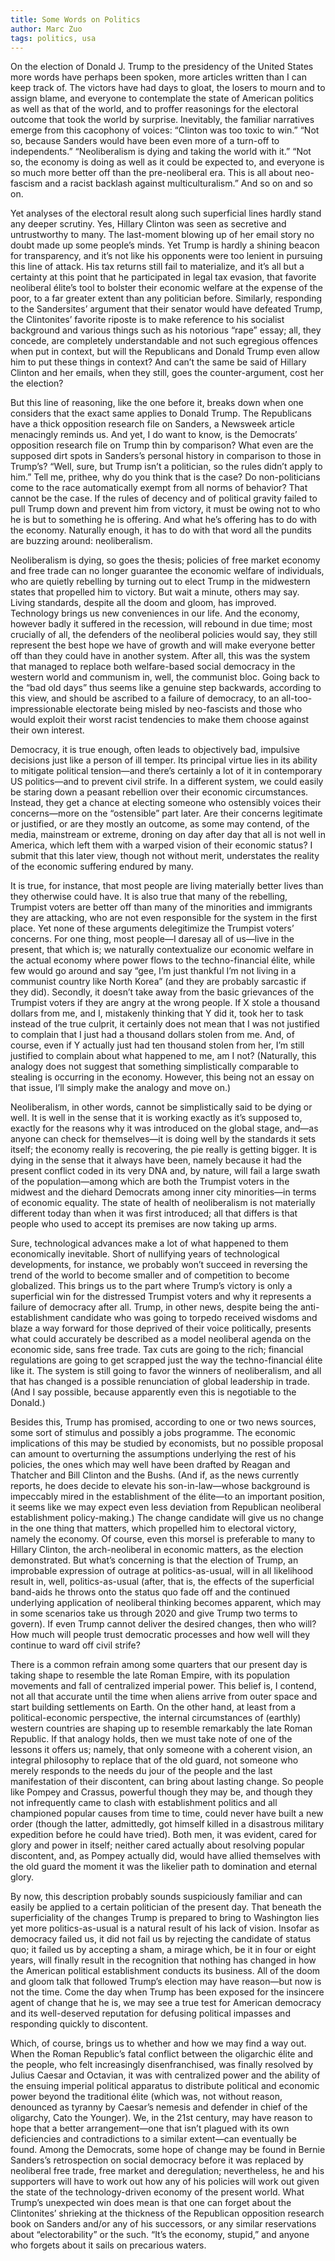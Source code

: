 ```yaml
---
title: Some Words on Politics
author: Marc Zuo
tags: politics, usa
---
```


On the election of Donald J. Trump to the presidency of the United States more
words have perhaps been spoken, more articles written than I can keep track of.
The victors have had days to gloat, the losers to mourn and to assign blame,
and everyone to contemplate the state of American politics as well as that of
the world, and to proffer reasonings for the electoral outcome that took the
world by surprise. Inevitably, the familiar narratives emerge from this
cacophony of voices: “Clinton was too toxic to win.” “Not so, because Sanders
would have been even more of a turn-off to independents.” “Neoliberalism is
dying and taking the world with it.” “Not so, the economy is doing as well as
it could be expected to, and everyone is so much more better off than the
pre-neoliberal era. This is all about neo-fascism and a racist backlash against
multiculturalism.” And so on and so on.

Yet analyses of the electoral result along such superficial lines hardly stand
any deeper scrutiny. Yes, Hillary Clinton was seen as secretive and
untrustworthy to many. The last-moment blowing up of her email story no doubt
made up some people’s minds. Yet Trump is hardly a shining beacon for
transparency, and it’s not like his opponents were too lenient in pursuing this
line of attack. His tax returns still fail to materialize, and it’s all but
a certainty at this point that he participated in legal tax evasion, that
favorite neoliberal élite’s tool to bolster their economic welfare at the
expense of the poor, to a far greater extent than any politician before.
Similarly, responding to the Sandersites’ argument that their senator would
have defeated Trump, the Clintonites’ favorite riposte is to make reference to
his socialist background and various things such as his notorious “rape” essay;
all, they concede, are completely understandable and not such egregious
offences when put in context, but will the Republicans and Donald Trump even
allow him to put these things in context? And can’t the same be said of Hillary
Clinton and her emails, when they still, goes the counter-argument, cost her
the election?

But this line of reasoning, like the one before it, breaks down when one
considers that the exact same applies to Donald Trump. The Republicans have
a thick opposition research file on Sanders, a Newsweek article menacingly
reminds us. And yet, I do want to know, is the Democrats’ opposition research
file on Trump thin by comparison? What even are the supposed dirt spots in
Sanders’s personal history in comparison to those in Trump’s? “Well, sure, but
Trump isn’t a politician, so the rules didn’t apply to him.” Tell me, prithee,
why do you think that is the case? Do non-politicians come to the race
automatically exempt from all norms of behavior? That cannot be the case. If
the rules of decency and of political gravity failed to pull Trump down and
prevent him from victory, it must be owing not to who he is but to something he
is offering. And what he’s offering has to do with the economy. Naturally
enough, it has to do with that word all the pundits are buzzing around:
neoliberalism.

Neoliberalism is dying, so goes the thesis; policies of free market economy and
free trade can no longer guarantee the economic welfare of individuals, who are
quietly rebelling by turning out to elect Trump in the midwestern states that
propelled him to victory. But wait a minute, others may say. Living standards,
despite all the doom and gloom, has improved. Technology brings us new
conveniences in our life. And the economy, however badly it suffered in the
recession, will rebound in due time; most crucially of all, the defenders of
the neoliberal policies would say, they still represent the best hope we have
of growth and will make everyone better off than they could have in another
system. After all, this was the system that managed to replace both
welfare-based social democracy in the western world and communism in, well, the
communist bloc. Going back to the “bad old days” thus seems like a genuine step
backwards, according to this view, and should be ascribed to a failure of
democracy, to an all-too-impressionable electorate being misled by neo-fascists
and those who would exploit their worst racist tendencies to make them choose
against their own interest.

Democracy, it is true enough, often leads to objectively bad, impulsive
decisions just like a person of ill temper. Its principal virtue lies in its
ability to mitigate political tension—and there’s certainly a lot of it in
contemporary US politics—and to prevent civil strife. In a different system, we
could easily be staring down a peasant rebellion over their economic
circumstances. Instead, they get a chance at electing someone who ostensibly
voices their concerns—more on the “ostensible” part later. Are their concerns
legitimate or justified, or are they mostly an outcome, as some may contend, of
the media, mainstream or extreme, droning on day after day that all is not well
in America, which left them with a warped vision of their economic status?
I submit that this later view, though not without merit, understates the
reality of the economic suffering endured by many.

It is true, for instance, that most people are living materially better lives
than they otherwise could have. It is also true that many of the rebelling,
Trumpist voters are better off than many of the minorities and immigrants they
are attacking, who are not even responsible for the system in the first place.
Yet none of these arguments delegitimize the Trumpist voters’ concerns. For one
thing, most people—I daresay all of us—live in the present, that which is; we
naturally contextualize our economic welfare in the actual economy where power
flows to the techno-financial élite, while few would go around and say “gee,
I’m just thankful I’m not living in a communist country like North Korea” (and
they are probably sarcastic if they did). Secondly, it doesn’t take away from
the basic grievances of the Trumpist voters if they are angry at the wrong
people. If X stole a thousand dollars from me, and I, mistakenly thinking that
Y did it, took her to task instead of the true culprit, it certainly does not
mean that I was not justified to complain that I just had a thousand dollars
stolen from me. And, of course, even if Y actually just had ten thousand stolen
from her, I’m still justified to complain about what happened to me, am I not?
(Naturally, this analogy does not suggest that something simplistically
comparable to stealing is occurring in the economy. However, this being not an
essay on that issue, I’ll simply make the analogy and move on.)

Neoliberalism, in other words, cannot be simplistically said to be dying or
well. It is well in the sense that it is working exactly as it’s supposed to,
exactly for the reasons why it was introduced on the global stage, and—as
anyone can check for themselves—it is doing well by the standards it sets
itself; the economy really is recovering, the pie really is getting bigger. It
is dying in the sense that it always have been, namely because it had the
present conflict coded in its very DNA and, by nature, will fail a large swath
of the population—among which are both the Trumpist voters in the midwest and
the diehard Democrats among inner city minorities—in terms of economic
equality. The state of health of neoliberalism is not materially different
today than when it was first introduced; all that differs is that people who
used to accept its premises are now taking up arms.

Sure, technological advances make a lot of what happened to them economically
inevitable. Short of nullifying years of technological developments, for
instance, we probably won’t succeed in reversing the trend of the world to
become smaller and of competition to become globalized. This brings us to the
part where Trump’s victory is only a superficial win for the distressed
Trumpist voters and why it represents a failure of democracy after all. Trump,
in other news, despite being the anti-establishment candidate who was going to
torpedo received wisdoms and blaze a way forward for those deprived of their
voice politically, presents what could accurately be described as a model
neoliberal agenda on the economic side, sans free trade. Tax cuts are going to
the rich; financial regulations are going to get scrapped just the way the
techno-financial élite like it. The system is still going to favor the winners
of neoliberalism, and all that has changed is a possible renunciation of global
leadership in trade. (And I say possible, because apparently even this is
negotiable to the Donald.)

Besides this, Trump has promised, according to one or two news sources, some
sort of stimulus and possibly a jobs programme. The economic implications of
this may be studied by economists, but no possible proposal can amount to
overturning the assumptions underlying the rest of his policies, the ones which
may well have been drafted by Reagan and Thatcher and Bill Clinton and the
Bushs. (And if, as the news currently reports, he does decide to elevate his
son-in-law—whose background is impeccably mired in the establishment of the
élite—to an important position, it seems like we may expect even less deviation
from Republican neoliberal establishment policy-making.) The change candidate
will give us no change in the one thing that matters, which propelled him to
electoral victory, namely the economy. Of course, even this morsel is
preferable to many to Hillary Clinton, the arch-neoliberal in economic matters,
as the election demonstrated. But what’s concerning is that the election of
Trump, an improbable expression of outrage at politics-as-usual, will in all
likelihood result in, well, politics-as-usual (after, that is, the effects of
the superficial band-aids he throws onto the status quo fade off and the
continued underlying application of neoliberal thinking becomes apparent, which
may in some scenarios take us through 2020 and give Trump two terms to govern).
If even Trump cannot deliver the desired changes, then who will? How much will
people trust democratic processes and how well will they continue to ward off
civil strife?

There is a common refrain among some quarters that our present day is taking
shape to resemble the late Roman Empire, with its population movements and fall
of centralized imperial power. This belief is, I contend, not all that accurate
until the time when aliens arrive from outer space and start building
settlements on Earth. On the other hand, at least from a political-economic
perspective, the internal circumstances of (earthly) western countries are
shaping up to resemble remarkably the late Roman Republic. If that analogy
holds, then we must take note of one of the lessons it offers us; namely, that
only someone with a coherent vision, an integral philosophy to replace that of
the old guard, not someone who merely responds to the needs du jour of the
people and the last manifestation of their discontent, can bring about lasting
change. So people like Pompey and Crassus, powerful though they may be, and
though they not infrequently came to clash with establishment politics and all
championed popular causes from time to time, could never have built a new order
(though the latter, admittedly, got himself killed in a disastrous military
expedition before he could have tried). Both men, it was evident, cared for
glory and power in itself; neither cared actually about resolving popular
discontent, and, as Pompey actually did, would have allied themselves with the
old guard the moment it was the likelier path to domination and eternal glory.

By now, this description probably sounds suspiciously familiar and can easily
be applied to a certain politician of the present day. That beneath the
superficiality of the changes Trump is prepared to bring to Washington lies yet
more politics-as-usual is a natural result of his lack of vision. Insofar as
democracy failed us, it did not fail us by rejecting the candidate of status
quo; it failed us by accepting a sham, a mirage which, be it in four or eight
years, will finally result in the recognition that nothing has changed in how
the American political establishment conducts its business. All of the doom and
gloom talk that followed Trump’s election may have reason—but now is not the
time. Come the day when Trump has been exposed for the insincere agent of
change that he is, we may see a true test for American democracy and its
well-deserved reputation for defusing political impasses and responding quickly
to discontent.

Which, of course, brings us to whether and how we may find a way out. When the
Roman Republic’s fatal conflict between the oligarchic élite and the people,
who felt increasingly disenfranchised, was finally resolved by Julius Caesar
and Octavian, it was with centralized power and the ability of the ensuing
imperial political apparatus to distribute political and economic power beyond
the traditional élite (which was, not without reason, denounced as tyranny by
Caesar’s nemesis and defender in chief of the oligarchy, Cato the Younger). We,
in the 21st century, may have reason to hope that a better arrangement—one that
isn’t plagued with its own deficiencies and contradictions to a similar
extent—can eventually be found. Among the Democrats, some hope of change may be
found in Bernie Sanders’s retrospection on social democracy before it was
replaced by neoliberal free trade, free market and deregulation; nevertheless,
he and his supporters will have to work out how any of his policies will work
out given the state of the technology-driven economy of the present world. What
Trump’s unexpected win does mean is that one can forget about the Clintonites’
shrieking at the thickness of the Republican opposition research book on
Sanders and/or any of his successors, or any similar reservations about
“electorability” or the such. “It’s the economy, stupid,” and anyone who
forgets about it sails on precarious waters. 
